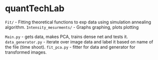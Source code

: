 # quantTechLab


`Fit/` - Fitting theoretical functions to exp data using simulation annealing algorithm.
`Intensity_mesurments/` - Graphs graphing, plots plotting

`Main.py` - gets data, makes PCA, trains dense net and tests it.
`data_generator.py` - iterate over image data and label it based on name of the file (time shoot).
`fit_pca.py` - fitter for data and generator for transformed images.
